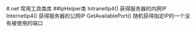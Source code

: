 #.net 常用工具类库
##IpHelper类
IntranetIp4() 获得服务器的内网IP
InternetIp4() 获得服务器的公网IP
GetAvailablePort() 随机获得指定IP的一个没有被使用的端口
